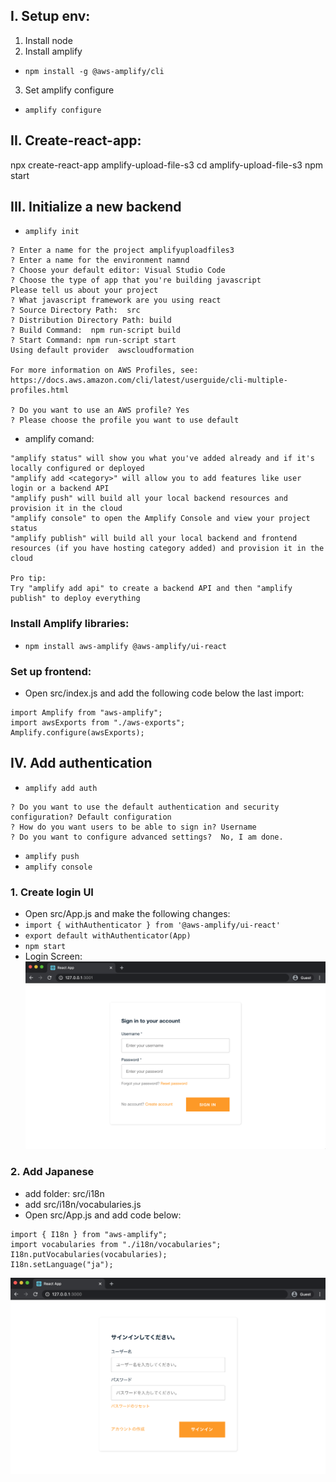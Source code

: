 ## I. Setup env:
1. Install node
2. Install amplify
- `npm install -g @aws-amplify/cli`
3. Set amplify configure
- `amplify configure`

## II. Create-react-app:
npx create-react-app amplify-upload-file-s3
cd amplify-upload-file-s3
npm start

## III. Initialize a new backend
- `amplify init`
```
? Enter a name for the project amplifyuploadfiles3
? Enter a name for the environment namnd
? Choose your default editor: Visual Studio Code
? Choose the type of app that you're building javascript
Please tell us about your project
? What javascript framework are you using react
? Source Directory Path:  src
? Distribution Directory Path: build
? Build Command:  npm run-script build
? Start Command: npm run-script start
Using default provider  awscloudformation

For more information on AWS Profiles, see:
https://docs.aws.amazon.com/cli/latest/userguide/cli-multiple-profiles.html

? Do you want to use an AWS profile? Yes
? Please choose the profile you want to use default
```

- amplify comand:
```
"amplify status" will show you what you've added already and if it's locally configured or deployed
"amplify add <category>" will allow you to add features like user login or a backend API
"amplify push" will build all your local backend resources and provision it in the cloud
"amplify console" to open the Amplify Console and view your project status
"amplify publish" will build all your local backend and frontend resources (if you have hosting category added) and provision it in the cloud

Pro tip:
Try "amplify add api" to create a backend API and then "amplify publish" to deploy everything
```

### Install Amplify libraries:
- `npm install aws-amplify @aws-amplify/ui-react`

### Set up frontend:
- Open src/index.js and add the following code below the last import:
```
import Amplify from "aws-amplify";
import awsExports from "./aws-exports";
Amplify.configure(awsExports);
```

## IV. Add authentication
- `amplify add auth`
```
? Do you want to use the default authentication and security configuration? Default configuration
? How do you want users to be able to sign in? Username
? Do you want to configure advanced settings?  No, I am done. 
```

- `amplify push`
- `amplify console`

### 1. Create login UI
- Open src/App.js and make the following changes:
- `import { withAuthenticator } from '@aws-amplify/ui-react'`
- `export default withAuthenticator(App)`
- `npm start`
- Login Screen:
![](./images/Add_Authentication.png)

### 2. Add Japanese
- add folder: src/i18n
- add src/i18n/vocabularies.js
- Open src/App.js and add code below:
```
import { I18n } from "aws-amplify";
import vocabularies from "./i18n/vocabularies";
I18n.putVocabularies(vocabularies);
I18n.setLanguage("ja");
```
![](./images/Add_jpn.png)
